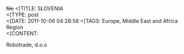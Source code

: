 ~~file~~
<[TITLE: 	SLOVENIA	
<[TYPE: 	post	
<[DATE: 	2011-10-06 04:28:58	
<[TAGS: 	Europe, Middle East and Africa Region	
<[CONTENT: 	



Robotrade, d.o.o



